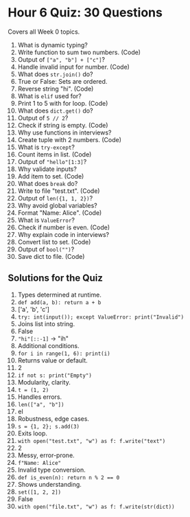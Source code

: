 # Hour 6 Quiz: 30 Questions

Covers all Week 0 topics.

1. What is dynamic typing?  
2. Write function to sum two numbers. (Code)  
3. Output of `["a", "b"] + ["c"]`?  
4. Handle invalid input for number. (Code)  
5. What does `str.join()` do?  
6. True or False: Sets are ordered.  
7. Reverse string "hi". (Code)  
8. What is `elif` used for?  
9. Print 1 to 5 with for loop. (Code)  
10. What does `dict.get()` do?  
11. Output of `5 // 2`?  
12. Check if string is empty. (Code)  
13. Why use functions in interviews?  
14. Create tuple with 2 numbers. (Code)  
15. What is `try-except`?  
16. Count items in list. (Code)  
17. Output of `"hello"[1:3]`?  
18. Why validate inputs?  
19. Add item to set. (Code)  
20. What does `break` do?  
21. Write to file "test.txt". (Code)  
22. Output of `len({1, 1, 2})`?  
23. Why avoid global variables?  
24. Format "Name: Alice". (Code)  
25. What is `ValueError`?  
26. Check if number is even. (Code)  
27. Why explain code in interviews?  
28. Convert list to set. (Code)  
29. Output of `bool("")`?  
30. Save dict to file. (Code)

## Solutions for the Quiz
1. Types determined at runtime.  
2. `def add(a, b): return a + b`  
3. ['a', 'b', 'c']  
4. `try: int(input()); except ValueError: print("Invalid")`  
5. Joins list into string.  
6. False  
7. `"hi"[::-1]` → "ih"  
8. Additional conditions.  
9. `for i in range(1, 6): print(i)`  
10. Returns value or default.  
11. 2  
12. `if not s: print("Empty")`  
13. Modularity, clarity.  
14. `t = (1, 2)`  
15. Handles errors.  
16. `len(["a", "b"])`  
17. el  
18. Robustness, edge cases.  
19. `s = {1, 2}; s.add(3)`  
20. Exits loop.  
21. `with open("test.txt", "w") as f: f.write("text")`  
22. 2  
23. Messy, error-prone.  
24. `f"Name: Alice"`  
25. Invalid type conversion.  
26. `def is_even(n): return n % 2 == 0`  
27. Shows understanding.  
28. `set([1, 2, 2])`  
29. False  
30. `with open("file.txt", "w") as f: f.write(str(dict))`